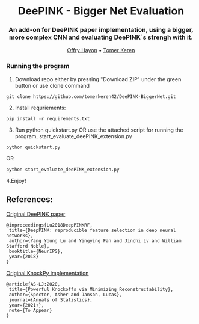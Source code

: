 <h1 align='center'> DeePINK - Bigger Net Evaluation
  </h1>
<h3 align='center'>
An add-on for DeePINK paper implementation, using a bigger, more complex CNN and evaluating DeePINK`s strengh with it.
  </h3>
  <p align="center">
    <a href="https://github.com/offryh">Offry Hayon</a> •
    <a href="https://github.com/tomerkeren42">Tomer Keren</a>
  </p>

### Running the program ###
1. Download repo either by pressing "Download ZIP" under the green button or use clone command
```
git clone https://github.com/tomerkeren42/DeePINK-BiggerNet.git
```
2. Install requriements:
```
pip install -r requirements.txt
```
3. Run python quickstart.py OR use the attached script for running the program, start_evaluate_deePINK_extension.py
```
python quickstart.py
```
OR
```
python start_evaluate_deePINK_extension.py
```
4.Enjoy!

## References:
 <a href="https://arxiv.org/abs/1809.01185">Original DeePINK paper</a>
 ```
 @inproceedings{Lu2018DeepPINKRF,
  title={DeepPINK: reproducible feature selection in deep neural networks},
  author={Yang Young Lu and Yingying Fan and Jinchi Lv and William Stafford Noble},
  booktitle={NeurIPS},
  year={2018}
}
 ```
 <a href='https://github.com/amspector100/knockpy'>Original KnockPy implementation</a>
 ```
 @article{AS-LJ:2020,
  title={Powerful Knockoffs via Minimizing Reconstructability},
  author={Spector, Asher and Janson, Lucas},
  journal={Annals of Statistics},
  year={2021+},
  note={To Appear}
}
```
